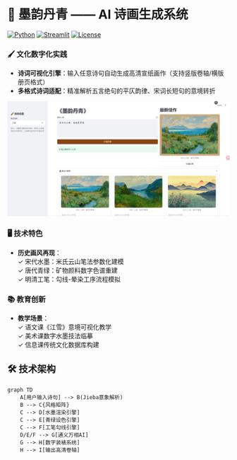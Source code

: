 # 🎨 墨韵丹青 —— AI 诗画生成系统

[![Python](https://img.shields.io/badge/Python-3.8%2B-blue)](https://www.python.org/)
[![Streamlit](https://img.shields.io/badge/Streamlit-1.28%2B-FF4B4B)](https://streamlit.io/)
[![License](https://img.shields.io/badge/License-MIT-green)](LICENSE)

### 🖌️ 文化数字化实践
- **诗词可视化引擎**：输入任意诗句自动生成高清宣纸画作（支持竖版卷轴/横版册页格式）
- **多格式诗词适配**：精准解析五言绝句的平仄韵律、宋词长短句的意境转折


![功能演示截图](1742986056618.jpg)


### 🖥️ 技术特色
- **历史画风再现**：  
  ✓ 宋代水墨：米氏云山笔法参数化建模  
  ✓ 唐代青绿：矿物颜料数字色谱重建  
  ✓ 明清工笔：勾线-晕染工序流程模拟  

### 📚 教育创新
- **教学场景**：  
  ✓ 语文课《江雪》意境可视化教学  
  ✓ 美术课数字水墨技法临摹  
  ✓ 信息课传统文化数据库构建 

## 🛠️ 技术架构

```mermaid
graph TD
    A[用户输入诗句] --> B(Jieba意象解析)
    B --> C{风格矩阵}
    C --> D[水墨渲染引擎]
    C --> E[青绿设色引擎]
    C --> F[工笔勾线引擎]
    D/E/F --> G[通义万相AI]
    G --> H[数字装裱系统]
    H --> I[输出高清卷轴]
